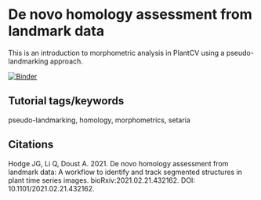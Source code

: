 # De novo homology assessment from landmark data

This is an introduction to morphometric analysis in PlantCV using a pseudo-landmarking approach.

[![Binder](https://mybinder.org/badge_logo.svg)](https://mybinder.org/v2/gh/danforthcenter/plantcv-homology-tutorials.git/HEAD)

## Tutorial tags/keywords

pseudo-landmarking, homology, morphometrics, setaria

## Citations

Hodge JG, Li Q, Doust A. 2021. De novo homology assessment from landmark data: A workflow to identify and track segmented structures in plant time series images. bioRxiv:2021.02.21.432162. DOI: 10.1101/2021.02.21.432162.
